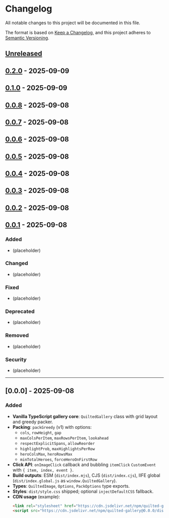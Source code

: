 # Changelog

All notable changes to this project will be documented in this file.

The format is based on [Keep a Changelog](https://keepachangelog.com/en/1.1.0/),
and this project adheres to [Semantic Versioning](https://semver.org/spec/v2.0.0.html).

## [Unreleased]

## [0.2.0] - 2025-09-09

## [0.1.0] - 2025-09-09

## [0.0.8] - 2025-09-08

## [0.0.7] - 2025-09-08

## [0.0.6] - 2025-09-08

## [0.0.5] - 2025-09-08

## [0.0.4] - 2025-09-08

## [0.0.3] - 2025-09-08

## [0.0.2] - 2025-09-08

## [0.0.1] - 2025-09-08

### Added

- (placeholder)

### Changed

- (placeholder)

### Fixed

- (placeholder)

### Deprecated

- (placeholder)

### Removed

- (placeholder)

### Security

- (placeholder)

* * *

## [0.0.0] - 2025-09-08

### Added

- **Vanilla TypeScript gallery core**: `QuiltedGallery` class with grid layout and greedy packer.
- **Packing**: `packGreedy` (v1) with options:
  - `cols`, `rowHeight`, `gap`
  - `maxColsPerItem`, `maxRowsPerItem`, `lookahead`
  - `respectExplicitSpans`, `allowReorder`
  - `highlightProb`, `maxHighlightsPerRow`
  - `heroColsMax`, `heroRowsMax`
  - `minTotalHeroes`, `forceHeroOnFirstRow`
- **Click API**: `onImageClick` callback and bubbling `itemClick` `CustomEvent` with `{ item, index, event }`.
- **Build outputs**: ESM (`dist/index.mjs`), CJS (`dist/index.cjs`), IIFE global (`dist/index.global.js` as `window.QuiltedGallery`).
- **Types**: `QuiltedImage`, `Options`, `PackOptions` type exports.
- **Styles**: `dist/style.css` shipped; optional `injectDefaultCSS` fallback.
- **CDN usage** (example):
  ```html
  <link rel="stylesheet" href="https://cdn.jsdelivr.net/npm/quilted-gallery@0.0.0/dist/style.css">
  <script src="https://cdn.jsdelivr.net/npm/quilted-gallery@0.0.0/dist/index.global.js" defer></script>
  ```

[unreleased]: https://github.com/brauliodavid/quilted-gallery/compare/0.2.0...HEAD
[0.2.0]: https://github.com/brauliodavid/quilted-gallery/compare/0.1.0...0.2.0
[0.1.0]: https://github.com/brauliodavid/quilted-gallery/compare/0.0.8...0.1.0
[0.0.8]: https://github.com/brauliodavid/quilted-gallery/compare/0.0.7...0.0.8
[0.0.7]: https://github.com/brauliodavid/quilted-gallery/compare/0.0.6...0.0.7
[0.0.6]: https://github.com/brauliodavid/quilted-gallery/compare/0.0.5...0.0.6
[0.0.5]: https://github.com/brauliodavid/quilted-gallery/compare/0.0.4...0.0.5
[0.0.4]: https://github.com/brauliodavid/quilted-gallery/compare/0.0.3...0.0.4
[0.0.3]: https://github.com/brauliodavid/quilted-gallery/compare/0.0.2...0.0.3
[0.0.2]: https://github.com/brauliodavid/quilted-gallery/compare/0.0.1...0.0.2
[0.0.1]: https://github.com/brauliodavid/quilted-gallery/compare/e5362b2023d55d57721c4d7839668609c1928b9d...0.0.1
